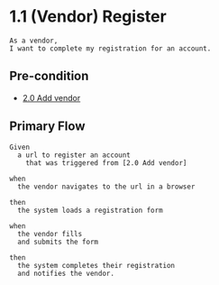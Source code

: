 # 1.1 (Vendor) Register
```
As a vendor,
I want to complete my registration for an account.
```

## Pre-condition
* [2.0 Add vendor](/2-0-add-vendor.md)

## Primary Flow
```
Given
  a url to register an account
    that was triggered from [2.0 Add vendor]

when
  the vendor navigates to the url in a browser
  
then
  the system loads a registration form

when
  the vendor fills
  and submits the form

then
  the system completes their registration
  and notifies the vendor.
```
